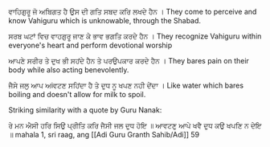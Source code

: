 ਵਾਹਿਗੁਰੂ ਜੋ ਅਬਿਗਤ ਹੈ ਉਸ ਦੀ ਗਤਿ ਸਬਦ ਕਰਿ ਲਖਦੇ ਹੈਨ ।
They come to perceive and know Vahiguru which is unknowable, through the Shabad. 

ਸਰਬ ਘਟਾਂ ਵਿਚ ਵਾਹਗੁਰੂ ਜਾਣ ਕੇ ਭਾਵ ਭਗਤਿ ਕਰਦੇ ਹੈਨ ।
They recognize Vahiguru within everyone's heart and perform devotional worship

ਆਪਣੇ ਸਰੀਰ ਤੇ ਦੁਖ ਭੀ ਸਹਂਦੇ ਹੈਨ ਤੇ ਪਰਉਪਕਾਰ ਕਰਦੇ ਹੈਨ । 
They bares pain on their body while also acting benevolently. 

ਜੈਸੇ ਜਲੁ ਆਪ ਅiਵਟਣ ਸਹਿਂਦਾ ਹੈ ਤੇ ਦੁਧ ਨੂ ਖਪਣ ਨਹੀ ਦੇਂਦਾ । 
Like water which bares boiling and doesn't allow for milk to spoil. 


Striking similarity with a quote by Guru Nanak:

ਰੇ ਮਨ ਐਸੀ ਹਰਿ ਸਿਉ ਪ੍ਰੀਤਿ ਕਰਿ ਜੈਸੀ ਜਲ ਦੁਧ ਹੋਇ ॥
ਆਵਟਣੁ ਆਪੇ ਖਵੈ ਦੁਧ ਕਉ ਖਪਣਿ ਨ ਦੇਇ ॥ 
mahala 1, sri raag, ang [[Adi Guru Granth Sahib/Adi]] 59 